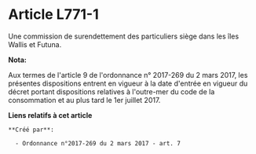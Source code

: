 # Article L771-1

Une commission de surendettement des particuliers siège dans les îles Wallis et Futuna.

**Nota:**

Aux termes de l'article 9 de l'ordonnance n° 2017-269 du 2 mars 2017,  les présentes dispositions entrent en vigueur à la
date d'entrée en  vigueur du décret portant dispositions relatives à l'outre-mer du code  de la consommation et au plus tard
le 1er juillet 2017.

**Liens relatifs à cet article**

	**Créé par**:

	  - Ordonnance n°2017-269 du 2 mars 2017 - art. 7

